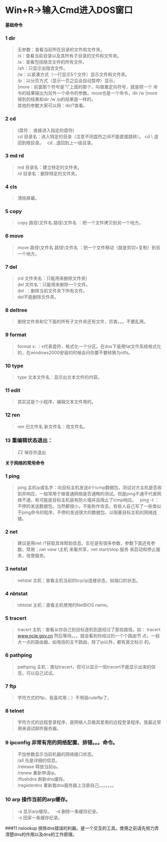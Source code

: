 **Win+R→输入Cmd进入DOS窗口**
==================================

**基础命令**

### 1 dir 

>无参数：查看当前所在目录的文件和文件夹。  
/s：查看当前目录以及其所有子目录的文件和文件夹。   
/a：查看包括隐含文件的所有文件。  
/ah：只显示出隐含文件。   
/w：以紧凑方式（一行显示5个文件）显示文件和文件夹。   
/p：以分页方式（显示一页之后会自动暂停）显示。   
|more：前面那个符号是“\”上面的那个，叫做重定向符号，就是把一个 
命令的结果输出为另外一个命令的参数。more也是一个命令，dir /w |more 
得到的结果和dir /w /p的结果是一样的。  
其他的参数大家可以用：dir/?查看。 

### 2 cd 

>(盘符： 直接进入指定的盘符)  
cd 目录名：进入特定的目录（注意不同盘符之间不能直接跳转）。
cd \ 退回到根目录。  
cd ..退回到上一级目录。  

### 3 md rd 

>md 目录名：建立特定的文件夹。  
rd 目录名：删除特定的文件夹。  

### 4 cls 

>清除屏幕。  

### 5 copy

>copy 路径\文件名  路径\文件名 ：把一个文件拷贝到另一个地方。

### 6 move 

>move 路径\文件名  路径\文件名 ：把一个文件移动（就是剪切+复制）到另一个地方。 

### 7 del

>(rd 文件夹名：只能用来删除文件夹)  
del 文件名：只能用来删除一个文件。  
del *.*：删除当前文件夹下所有文件。  
del不能删除文件夹。  

### 8 deltree 

>删除文件夹和它下面的所有子文件夹还有文件，厉害。。。不要乱用。 

### 9 format

>format x: ：x代表盘符，格式化一个分区。在dos下是用fat文件系统格式化的，在windows2000安装的时候会问你要不要转换为ntfs。 

### 10 type

>type 文本文件名：显示出文本文件的内容。

### 11 edit 

>其实这是个小程序，编辑文本文件用的。

### 12 ren

>ren 旧文件名 新文件名：改文件名。

### 13 重编辑状态退出：

>ZZ 保存并退出


**关于网络的常用命令**

### 1 ping

>ping 主机ip或名字：向目标主机发送4个icmp数据包，测试对方主机是否收到并响应，一般常用于做普通网络是否通畅的测试。但是ping不通不代表网络不通，有可能是目标主机装有防火墙并且阻止了icmp响应。  
ping -t ：不停的发送数据包。当然都很小，不能称作攻击。有些人自己写了一些类似于ping命令的程序，不停的发送很大的数据包，以阻塞目标主机的网络连接。 

### 2 net

>建议是用net /?获取具体帮助信息。实在是有很多参数，参数下面还有参数。常用：net view \\主机 来看共享，net start/stop 服务 来启动和停止服务，信使服务。 

### 3 netstat

>netstat 主机：查看主机当前的tcp/ip连接状态，如端口的状态。 

### 4 nbtstat

>nbtstat 主机：查看主机使用的NetBIOS name。 

### 5 tracert

>tracert 主机：查看从你自己到目标逐机到底经过了那些路径。如： 
tracert www.ncie.gov.cn 然后等待。。。就会看到你经过的一个个路由节 
点，一般大一点的路由器，如电信的主干路由，除了ip以外，都有英文标示 
的。 

### 6 pathping

>pathping 主机：类似tracert，但可以显示一些tracert不能显示出来的信息。可以自己试试。 

### 7 ftp

>字符方式的ftp，我喜欢用；）不用装cuteftp了。 

### 8 telnet

>字符方式的远程登录程序，是网络人员极其爱用的远程登录程序。我最近常用来调试邮件服务器。 

### 9 ipconfig 非常有用的网络配置、排错。。。命令。

>不加参数显示当前机器的网络接口状态。  
/all 先是详细的信息。  
/release 释放当前ip。  
/renew 重新申请ip。  
/flushdns 刷新dns缓存。  
/registerdns 重新栽dns服务器上注册自己。。。。。。。 

### 10 arp 操作当前的arp缓存。

>-a 显示arp缓存。  
-d 删除一条缓存纪录。  
-s 田家一条缓存纪录。 

###11 nslookup 排除dns错误的利器。是一个交互的工具。使用之前请先努力弄清楚dns的作用以及dns的工作原理。 
